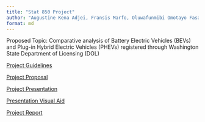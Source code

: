 ```yaml
---
title: "Stat 850 Project"
author: "Augustine Kena Adjei, Fransis Marfo, Oluwafunmibi Omotayo Fasanya"
format: md
---
```

Proposed Topic: Comparative analysis of Battery Electric Vehicles (BEVs) and Plug-in Hybrid Electric Vehicles (PHEVs) registered through Washington State Department of Licensing (DOL)

[Project Guidelines](guidelines.qmd)

[Project Proposal](proposal.qmd)

[Project Presentation]() <!-- Add a link to your Youtube presentation -->

[Presentation Visual Aid](slides.qmd) <!-- Change this to link to your visual aid -->

[Project Report](report.qmd)
